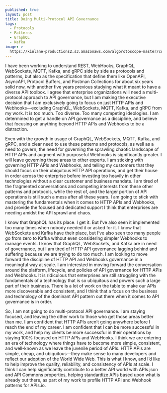 ```yaml
---
published: true
layout: post
title: Doing Multi-Protocol API Governance
tags:
  - Protocols
  - Patterns
  - GraphQL
  - Kafka
image: >-
  https://kinlane-productions2.s3.amazonaws.com/algorotoscope-master/copper-circuit-streaming-fountain-5.jpeg
---
```

I have been working to understand REST, WebHooks, GraphQL, WebSockets, MQTT, Kafka, and gRPC side by side as protocols and patterns, but also as the specification that define them like OpenAPI, AsyncAPI, Protocol Buffers, and Postman Collections for about six years solid now, with another five years previous studying what it meant to have a diverse API toolbox. I agree that enterprise organizations will need a multi-protocol approach to API governance, but I am making the executive decision that I am exclusively going to focus on just HTTP APIs and Webhooks—excluding GraphQL, WebSockets, MQTT, Kafka, and gRPC from my work. It is too much. Too diverse. Too many competing ideologies. I am determined to get a handle on API governance as a discipline, and believe that focusing on anything beyond HTTP APIs and Webhooks to be a distraction.

Even with the growth in usage of GraphQL, WebSockets, MQTT, Kafka, and gRPC, and a clear need to use these patterns and protocols, as well as a need to govern, the need for governing the sprawling chaotic landscape of HTTP APIs and augment with purposeful Webhooks is significantly greater. I will leave governing these areas to other experts. I am sticking with governing HTTP APIs and Webhooks, and telling my customers that they should focus on their ubiquitous HTTP API operations, and get their house in order across the enterprise before investing too heavily in other technologies without a clear customer and business mandate. I am tired of the fragmented conversations and competing interests from these other patterns and protocols, while the rest of, and the larger portion of API operations is still such a mess after all these years. I am going to stick with mastering the fundamentals when it comes to HTTP APIs and Webhooks, and provide the focused and dedicated support I think that enterprises are needing amidst the API sprawl and chaos.

I know that GraphQL has its place. I get it. But I’ve also seen it implemented too many times when nobody needed it or asked for it. I know that WebSockets and Kafka have their place, but I’ve also seen too many people go from zero to Kafka without even considering simpler Webhooks to manage events. I know that GraphQL, WebSockets, and Kafka are in need of governance, but I am tired of HTTP API governance lagging behind and suffering because we are trying to do too much. I am looking to move forward the discipline of HTTP API and Webhooks governance in a meaningful way at scale. I am interested in moving forward the conversation around the platform, lifecycle, and policies of API governance for HTTP APIs and Webhooks. It is ridiculous that enterprises are still struggling with the fundamentals of a technology that is so ubiquitous and powers such a large part of their business. There is a lot of work on the table to make our APIs more discoverable and consistent, and I think that a focus on the business and technology of the dominant API pattern out there when it comes to API governance is in order.

So, I am not going to do multi-protocol API governance. I am staying focused, and leaving the other work to those who get those areas better than me. I am confident that HTTP APIs aren’t going anywhere before I reach the end of my career. I am confident that I can be more successful in my work, and help my clients be more successful in their operations by staying 100% focused on HTTP APIs and WebHooks. I think we are entering an era of technology where things have to become more simple, consistent, and well-known as we leave the juvenile period of APIs. HTTP APIs are simple, cheap, and ubiquitous—they make sense to many developers and reflect our adoption of the World Wide Web. This is what I know, and I’d like to help improve the quality, reliability, and consistency of APIs at scale. I think I can help significantly contribute to a better API world with APIs.json and API Commons properties, helping standardize APIs based upon what is already out there, as part of my work to profile HTTP API and Webhook patterns for APIs.io. 